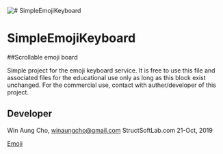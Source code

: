 ![# SimpleEmojiKeyboard](20191021-111637.jpg)
# SimpleEmojiKeyboard
##Scrollable emoji board

Simple project for the emoji keyboard service.
 It is free to use this file and associated files
 for the educational use only as long as this block exist
 unchanged. For the commercial use, 
 contact with auther/developer of this project.
## Developer
 Win Aung Cho, winaungcho@gmail.com
            StructSoftLab.com
            21-Oct, 2019


[Emoji](20191021_111745.jpg)
